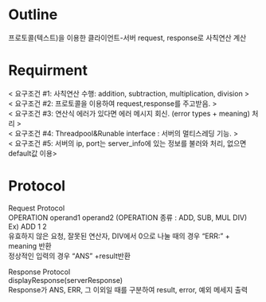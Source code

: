 # Outline  
프로토콜(텍스트)을 이용한 클라이언트-서버 request, response로 사칙연산 계산  


# Requirment
< 요구조건 #1: 사칙연산 수행: addition, subtraction, multiplication, division >  
< 요구조건 #2: 프로토콜을 이용하여 request,response를 주고받음. >  
< 요구조건 #3: 연산식 에러가 있다면 에러 메시지 회신. (error types + meaning) 처리 >  
< 요구조건 #4: Threadpool&Runable interface : 서버의 멀티스레딩 기능. >  
< 요구조건 #5: 서버의 ip, port는 server_info에 있는 정보를 불러와 처리, 없으면 default값 이용>  


# Protocol  
Request Protocol  
OPERATION operand1 operand2  (OPERATION 종류 : ADD, SUB, MUL DIV)  
Ex) ADD 1 2  
유효하지 않은 요청, 잘못된 연산자, DIV에서 0으로 나눌 때의 경우 “ERR:” + meaning 반환  
정상적인 입력의 경우 “ANS” +result반환    

Response Protocol  
displayResponse(serverResponse)   
Response가 ANS, ERR, 그 이외일 때를 구분하여 result, error, 예외 메세지 출력  
